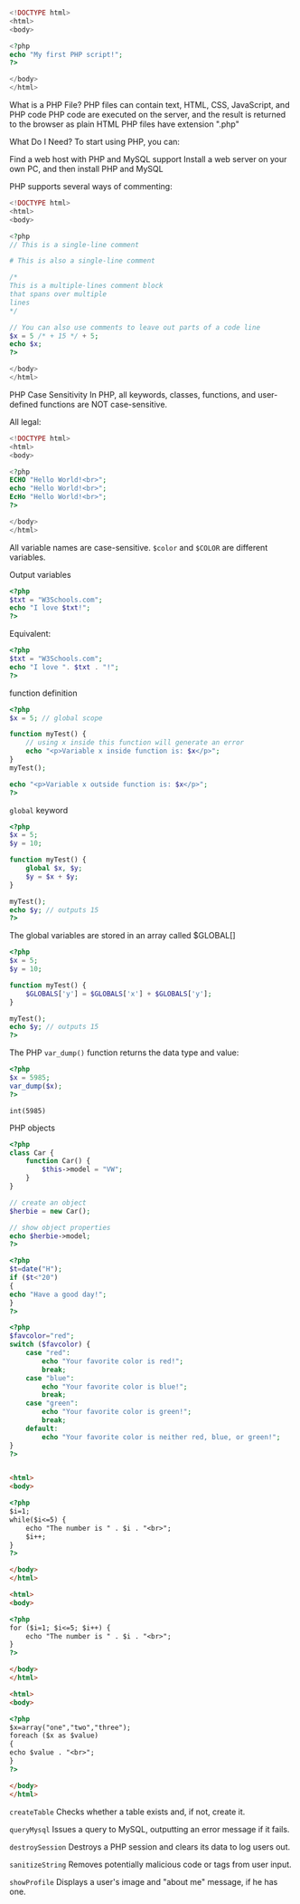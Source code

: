 ```php

<!DOCTYPE html>
<html>
<body>

<?php
echo "My first PHP script!";
?>

</body>
</html>
```

What is a PHP File?
PHP files can contain text, HTML, CSS, JavaScript, and PHP code
PHP code are executed on the server, and the result is returned to the browser as plain HTML
PHP files have extension ".php"

What Do I Need?
To start using PHP, you can:

Find a web host with PHP and MySQL support
Install a web server on your own PC, and then install PHP and MySQL

PHP supports several ways of commenting:

```php
<!DOCTYPE html>
<html>
<body>

<?php
// This is a single-line comment

# This is also a single-line comment

/*
This is a multiple-lines comment block
that spans over multiple
lines
*/

// You can also use comments to leave out parts of a code line
$x = 5 /* + 15 */ + 5;
echo $x;
?>

</body>
</html>
```

PHP Case Sensitivity
In PHP, all keywords, classes, functions, and user-defined functions are NOT case-sensitive.

All legal:

```php
<!DOCTYPE html>
<html>
<body>

<?php
ECHO "Hello World!<br>";
echo "Hello World!<br>";
EcHo "Hello World!<br>";
?>

</body>
</html>
```

All variable names are case-sensitive.
`$color` and `$COLOR` are different variables.

Output variables
```php
<?php
$txt = "W3Schools.com";
echo "I love $txt!";
?>
```

Equivalent:
```php
<?php
$txt = "W3Schools.com";
echo "I love ". $txt . "!";
?>
```

function definition
```php
<?php
$x = 5; // global scope

function myTest() {
    // using x inside this function will generate an error
    echo "<p>Variable x inside function is: $x</p>";
}
myTest();

echo "<p>Variable x outside function is: $x</p>";
?>
```
`global` keyword

```php
<?php
$x = 5;
$y = 10;

function myTest() {
    global $x, $y;
    $y = $x + $y;
}

myTest();
echo $y; // outputs 15
?>
```

The global variables are stored in an array called $GLOBAL[]

```php
<?php
$x = 5;
$y = 10;

function myTest() {
    $GLOBALS['y'] = $GLOBALS['x'] + $GLOBALS['y'];
}

myTest();
echo $y; // outputs 15
?>
```

 The PHP `var_dump()` function returns the data type and value:
```php
<?php
$x = 5985;
var_dump($x);
?>
```

`int(5985)`

PHP objects
```php
<?php
class Car {
    function Car() {
        $this->model = "VW";
    }
}

// create an object
$herbie = new Car();

// show object properties
echo $herbie->model;
?>
```

```php
<?php
$t=date("H");
if ($t<"20")
{
echo "Have a good day!";
}
?>
```

```php
<?php
$favcolor="red";
switch ($favcolor) {
    case "red":
        echo "Your favorite color is red!";
        break;
    case "blue":
        echo "Your favorite color is blue!";
        break;
    case "green":
        echo "Your favorite color is green!";
        break;
    default:
        echo "Your favorite color is neither red, blue, or green!";
}
?>
```

```html

<html>
<body>

<?php
$i=1;
while($i<=5) {  
    echo "The number is " . $i . "<br>";
    $i++;
}
?>

</body>
</html>
```

```html
<html>
<body>

<?php
for ($i=1; $i<=5; $i++) {
    echo "The number is " . $i . "<br>";
}
?>

</body>
</html>
```

```html
<html>
<body>

<?php
$x=array("one","two","three");
foreach ($x as $value)
{
echo $value . "<br>";
}
?>

</body>
</html>
```

`createTable`
Checks whether a table exists and, if not, create it.

`queryMysql`
Issues a query to MySQL, outputting an error message if it fails.

`destroySession`
Destroys a PHP session and clears its data to log users out.

`sanitizeString`
Removes potentially malicious code or tags from user input.

`showProfile`
Displays a user's image and "about me" message, if he has one.
